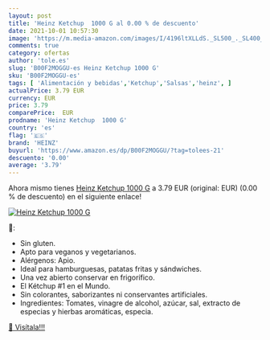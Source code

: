 ```yaml
---
layout: post
title: 'Heinz Ketchup  1000 G al 0.00 % de descuento'
date: 2021-10-01 10:57:30
image: 'https://m.media-amazon.com/images/I/4196ltXLLdS._SL500_._SL400_.jpg'
comments: true
category: ofertas
author: 'tole.es'
slug: 'B00F2MOGGU-es Heinz Ketchup 1000 G'
sku: 'B00F2MOGGU-es'
tags: [ 'Alimentación y bebidas','Ketchup','Salsas','heinz', ]
actualPrice: 3.79 EUR
currency: EUR
price: 3.79
comparePrice:  EUR
prodname: 'Heinz Ketchup  1000 G'
country: 'es'
flag: '🇪🇸'
brand: 'HEINZ'
buyurl: 'https://www.amazon.es/dp/B00F2MOGGU/?tag=tolees-21'
descuento: '0.00'
average: '3.79'
---
```


Ahora mismo tienes [Heinz Ketchup  1000 G](https://www.amazon.es/dp/B00F2MOGGU/?tag=tolees-21) a 3.79 EUR (original:  EUR) (0.00 %  de descuento) en el siguiente enlace!

[![Heinz Ketchup  1000 G](https://m.media-amazon.com/images/I/4196ltXLLdS._SL500_._SL400_.jpg)](https://www.amazon.es/dp/B00F2MOGGU/?tag=tolees-21)

🔎:

- Sin gluten.
- Apto para veganos y vegetarianos.
- Alérgenos: Apio.
- Ideal para hamburguesas, patatas fritas y sándwiches.
- Una vez abierto conservar en frigorífico.
- El Kétchup #1 en el Mundo.
- Sin colorantes, saborizantes ni conservantes artificiales.
- Ingredientes: Tomates, vinagre de alcohol, azúcar, sal, extracto de especias y hierbas aromáticas, especia.

[🛒 Visítala!!!](https://www.amazon.es/dp/B00F2MOGGU/?tag=tolees-21)
